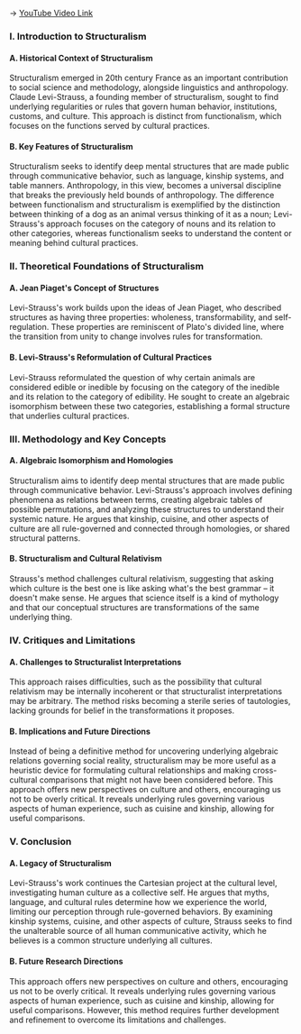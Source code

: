 -> [YouTube Video Link](https://www.youtube.com/watch?v=EZ8l0Aa64-U&list=PL30RAv-0lkxGh5iMfRmZV8wEVeN50K06X&index=42&pp=iAQB)

### I. Introduction to Structuralism
#### A. Historical Context of Structuralism

Structuralism emerged in 20th century France as an important contribution to social science and methodology, alongside linguistics and anthropology. Claude Levi-Strauss, a founding member of structuralism, sought to find underlying regularities or rules that govern human behavior, institutions, customs, and culture. This approach is distinct from functionalism, which focuses on the functions served by cultural practices.

#### B. Key Features of Structuralism

Structuralism seeks to identify deep mental structures that are made public through communicative behavior, such as language, kinship systems, and table manners. Anthropology, in this view, becomes a universal discipline that breaks the previously held bounds of anthropology. The difference between functionalism and structuralism is exemplified by the distinction between thinking of a dog as an animal versus thinking of it as a noun; Levi-Strauss's approach focuses on the category of nouns and its relation to other categories, whereas functionalism seeks to understand the content or meaning behind cultural practices.

### II. Theoretical Foundations of Structuralism
#### A. Jean Piaget's Concept of Structures

Levi-Strauss's work builds upon the ideas of Jean Piaget, who described structures as having three properties: wholeness, transformability, and self-regulation. These properties are reminiscent of Plato's divided line, where the transition from unity to change involves rules for transformation.

#### B. Levi-Strauss's Reformulation of Cultural Practices

Levi-Strauss reformulated the question of why certain animals are considered edible or inedible by focusing on the category of the inedible and its relation to the category of edibility. He sought to create an algebraic isomorphism between these two categories, establishing a formal structure that underlies cultural practices.

### III. Methodology and Key Concepts
#### A. Algebraic Isomorphism and Homologies

Structuralism aims to identify deep mental structures that are made public through communicative behavior. Levi-Strauss's approach involves defining phenomena as relations between terms, creating algebraic tables of possible permutations, and analyzing these structures to understand their systemic nature. He argues that kinship, cuisine, and other aspects of culture are all rule-governed and connected through homologies, or shared structural patterns.

#### B. Structuralism and Cultural Relativism

Strauss's method challenges cultural relativism, suggesting that asking which culture is the best one is like asking what's the best grammar – it doesn't make sense. He argues that science itself is a kind of mythology and that our conceptual structures are transformations of the same underlying thing.

### IV. Critiques and Limitations
#### A. Challenges to Structuralist Interpretations

This approach raises difficulties, such as the possibility that cultural relativism may be internally incoherent or that structuralist interpretations may be arbitrary. The method risks becoming a sterile series of tautologies, lacking grounds for belief in the transformations it proposes.

#### B. Implications and Future Directions

Instead of being a definitive method for uncovering underlying algebraic relations governing social reality, structuralism may be more useful as a heuristic device for formulating cultural relationships and making cross-cultural comparisons that might not have been considered before. This approach offers new perspectives on culture and others, encouraging us not to be overly critical. It reveals underlying rules governing various aspects of human experience, such as cuisine and kinship, allowing for useful comparisons.

### V. Conclusion
#### A. Legacy of Structuralism

Levi-Strauss's work continues the Cartesian project at the cultural level, investigating human culture as a collective self. He argues that myths, language, and cultural rules determine how we experience the world, limiting our perception through rule-governed behaviors. By examining kinship systems, cuisine, and other aspects of culture, Strauss seeks to find the unalterable source of all human communicative activity, which he believes is a common structure underlying all cultures.

#### B. Future Research Directions

This approach offers new perspectives on culture and others, encouraging us not to be overly critical. It reveals underlying rules governing various aspects of human experience, such as cuisine and kinship, allowing for useful comparisons. However, this method requires further development and refinement to overcome its limitations and challenges.